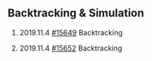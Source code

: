 ## Backtracking & Simulation

1. 2019.11.4 [#15649](https://www.acmicpc.net/problem/15649) Backtracking

2. 2019.11.4 [#15652](https://www.acmicpc.net/problem/15652) Backtracking

